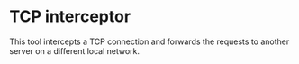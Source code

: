 # TCP interceptor

This tool intercepts a TCP connection and forwards the requests to another server on a different local network.
